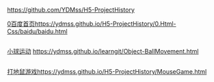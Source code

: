 https://github.com/YDMss/H5-ProjectHistory

[0百度首页](https://ydmss.github.io/H5-ProjectHistory/0.Html-Css/baidu/baidu.html)https://ydmss.github.io/H5-ProjectHistory/0.Html-Css/baidu/baidu.html
```
```
[小球运动]( https://ydmss.github.io/H5-ProjectHistory/Object-BallMovement.html)
           https://ydmss.github.io/learngit/Object-BallMovement.html
```
```
[打地鼠游戏](https://ydmss.github.io/H5-ProjectHistory/MouseGame.html)https://ydmss.github.io/H5-ProjectHistory/MouseGame.html

